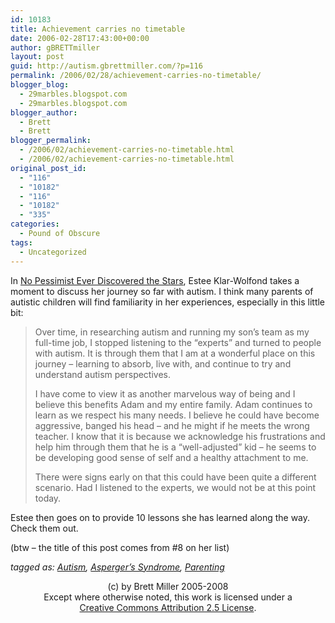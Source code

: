 ```yaml
---
id: 10183
title: Achievement carries no timetable
date: 2006-02-28T17:43:00+00:00
author: gBRETTmiller
layout: post
guid: http://autism.gbrettmiller.com/?p=116
permalink: /2006/02/28/achievement-carries-no-timetable/
blogger_blog:
  - 29marbles.blogspot.com
  - 29marbles.blogspot.com
blogger_author:
  - Brett
  - Brett
blogger_permalink:
  - /2006/02/achievement-carries-no-timetable.html
  - /2006/02/achievement-carries-no-timetable.html
original_post_id:
  - "116"
  - "10182"
  - "116"
  - "10182"
  - "335"
categories:
  - Pound of Obscure
tags:
  - Uncategorized
---
```

In [No Pessimist Ever Discovered the Stars](http://joyofautism.blogspot.com/2006/02/no-pessimist-ever-discovered-stars.html), Estee Klar-Wolfond takes a moment to discuss her journey so far with autism. I think many parents of autistic children will find familiarity in her experiences, especially in this little bit: 

> Over time, in researching autism and running my son&#8217;s team as my full-time job, I stopped listening to the “experts” and turned to people with autism. It is through them that I am at a wonderful place on this journey – learning to absorb, live with, and continue to try and understand autism perspectives.
> 
> I have come to view it as another marvelous way of being and I believe this benefits Adam and my entire family. Adam continues to learn as we respect his many needs. I believe he could have become aggressive, banged his head – and he might if he meets the wrong teacher. I know that it is because we acknowledge his frustrations and help him through them that he is a “well-adjusted” kid – he seems to be developing good sense of self and a healthy attachment to me.
> 
> There were signs early on that this could have been quite a different scenario. Had I listened to the experts, we would not be at this point today.

Estee then goes on to provide 10 lessons she has learned along the way. Check them out.

(btw &#8211; the title of this post comes from #8 on her list)

_tagged as: <a href="http://technorati.com/tag/autism" rel="tag">Autism</a>, <a href="http://technorati.com/tag/aspergers" rel="tag">Asperger&#8217;s Syndrome</a>, <a href="http://technorati.com/tag/parenting" rel="tag">Parenting</a>_

<div class="blogger-post-footer">
  <p align="center">
    (c) by Brett Miller 2005-2008<br /> Except where otherwise noted, this work is licensed under a<br /> <a href="http://creativecommons.org/licenses/by/2.5/" rel="license">Creative Commons Attribution 2.5 License</a>.
  </p>
</div>